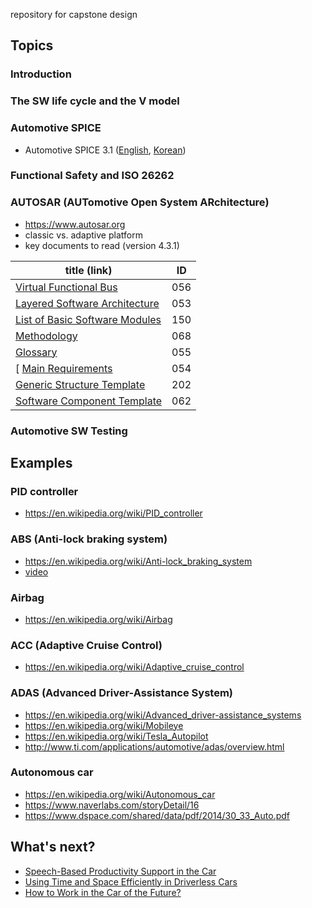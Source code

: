repository for capstone design

## Topics

### Introduction

### The SW life cycle and the V model


### Automotive SPICE 
* Automotive SPICE 3.1 ([English](http://www.automotivespice.com/fileadmin/software-download/AutomotiveSPICE_PAM_31.pdf), [Korean](http://www.automotivespice.com/fileadmin/software-download/AutomotiveSPICE_PAM_31_Korean.pdf))


### Functional Safety and ISO 26262


### AUTOSAR (AUTomotive Open System ARchitecture)
* https://www.autosar.org
* classic vs. adaptive platform
* key documents to read (version 4.3.1)

| title (link)        | ID           |
| ------------- |:-------------:|
| [Virtual Functional Bus](https://www.autosar.org/fileadmin/user_upload/standards/classic/4-3/AUTOSAR_EXP_VFB.pdf) | 056  |
| [Layered Software Architecture](https://www.autosar.org/fileadmin/user_upload/standards/classic/4-3/AUTOSAR_EXP_LayeredSoftwareArchitecture.pdf)      | 053     |
| [List of Basic Software Modules](https://www.autosar.org/fileadmin/user_upload/standards/classic/4-3/AUTOSAR_TR_BSWModuleList.pdf) | 150 |
| [Methodology](https://www.autosar.org/fileadmin/user_upload/standards/classic/4-3/AUTOSAR_TR_Methodology.pdf) | 068 |
| [Glossary](https://www.autosar.org/fileadmin/user_upload/standards/foundation/1-3/AUTOSAR_TR_Glossary.pdf) | 055 |
[ [Main Requirements](https://www.autosar.org/fileadmin/user_upload/standards/foundation/1-3/AUTOSAR_RS_Main.pdf) | 054| 
| [Generic Structure Template](https://www.autosar.org/fileadmin/user_upload/standards/classic/4-3/AUTOSAR_TPS_GenericStructureTemplate.pdf) | 202 |
| [Software Component Template](https://www.autosar.org/fileadmin/user_upload/standards/classic/4-3/AUTOSAR_TPS_SoftwareComponentTemplate.pdf) | 062| 


### Automotive SW Testing

## Examples
### PID controller
* https://en.wikipedia.org/wiki/PID_controller


### ABS (Anti-lock braking system)
* https://en.wikipedia.org/wiki/Anti-lock_braking_system
* [video](https://youtu.be/ru4JIZ-x8yo)

### Airbag
* https://en.wikipedia.org/wiki/Airbag

### ACC (Adaptive Cruise Control)
* https://en.wikipedia.org/wiki/Adaptive_cruise_control

### ADAS (Advanced Driver-Assistance System)
* https://en.wikipedia.org/wiki/Advanced_driver-assistance_systems
* https://en.wikipedia.org/wiki/Mobileye
* https://en.wikipedia.org/wiki/Tesla_Autopilot
* http://www.ti.com/applications/automotive/adas/overview.html

### Autonomous car
* https://en.wikipedia.org/wiki/Autonomous_car
* https://www.naverlabs.com/storyDetail/16
* https://www.dspace.com/shared/data/pdf/2014/30_33_Auto.pdf


## What's next?
* [Speech-Based Productivity Support in the Car](https://www.microsoft.com/en-us/research/publication/an-exploration-of-speech-based-productivity-support-in-the-car/)
* [Using Time and Space Efficiently in Driverless Cars](https://dl.acm.org/citation.cfm?id=3300635)
* [How to Work in the Car of the Future?](https://dl.acm.org/citation.cfm?id=3300284)
